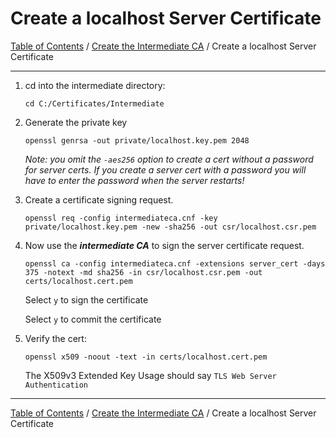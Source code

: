 # Create a localhost Server Certificate

[Table of Contents](../../README.md#table-of-contents) / [Create the Intermediate CA](README.md) / Create a localhost Server Certificate

---------------------------------------------------------------------------------------

1. cd into the intermediate directory:

       cd C:/Certificates/Intermediate

2. Generate the private key

       openssl genrsa -out private/localhost.key.pem 2048

   *Note: you omit the `-aes256` option to create a cert without a password for server certs. If you create a server cert with a password you will have to enter the password when the server restarts!*

3. Create a certificate signing request.

       openssl req -config intermediateca.cnf -key private/localhost.key.pem -new -sha256 -out csr/localhost.csr.pem

4. Now use the ***intermediate CA*** to sign the server certificate request.

       openssl ca -config intermediateca.cnf -extensions server_cert -days 375 -notext -md sha256 -in csr/localhost.csr.pem -out certs/localhost.cert.pem

   Select `y` to sign the certificate

   Select `y` to commit the certificate

5. Verify the cert:

       openssl x509 -noout -text -in certs/localhost.cert.pem

   The X509v3 Extended Key Usage should say `TLS Web Server Authentication`

---------------------------------------------------------------------------------------

[Table of Contents](../../README.md#table-of-contents) / [Create the Intermediate CA](README.md) / Create a localhost Server Certificate
